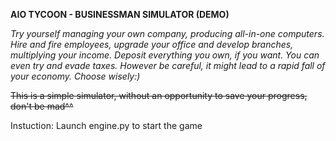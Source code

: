**AIO TYCOON - BUSINESSMAN SIMULATOR (DEMO)**

*Try yourself managing your own company, producing all-in-one computers. Hire and fire employees, upgrade your office and develop branches, multiplying your income. Deposit everything you own, if you want. You can even try and evade taxes.
However be careful, it might lead to a rapid fall of your economy. Choose wisely:)*

~~This is a simple simulator, without an opportunity to save your progress, don't be mad^^~~

Instuction:
Launch engine.py to start the game

